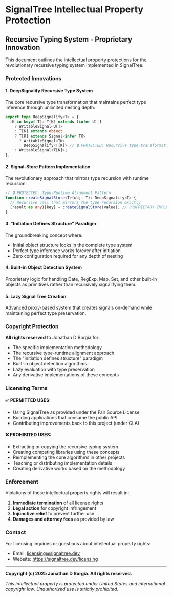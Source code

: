 # SignalTree Intellectual Property Protection

## Recursive Typing System - Proprietary Innovation

This document outlines the intellectual property protections for the revolutionary recursive typing system implemented in SignalTree.

### Protected Innovations

#### 1. DeepSignalify<T> Recursive Type System

The core recursive type transformation that maintains perfect type inference through unlimited nesting depth:

```typescript
export type DeepSignalify<T> = {
  [K in keyof T]: T[K] extends (infer U)[]
    ? WritableSignal<U[]>
    : T[K] extends object
    ? T[K] extends Signal<infer TK>
      ? WritableSignal<TK>
      : DeepSignalify<T[K]> // 🔒 PROTECTED: Recursive type transformation
    : WritableSignal<T[K]>;
};
```

#### 2. Signal-Store Pattern Implementation

The revolutionary approach that mirrors type recursion with runtime recursion:

```typescript
// 🔒 PROTECTED: Type-Runtime Alignment Pattern
function createSignalStore<T>(obj: T): DeepSignalify<T> {
  // Recursive call that mirrors the type recursion exactly
  (result as any)[key] = createSignalStore(value); // PROPRIETARY IMPLEMENTATION
}
```

#### 3. "Initiation Defines Structure" Paradigm

The groundbreaking concept where:

- Initial object structure locks in the complete type system
- Perfect type inference works forever after initiation
- Zero configuration required for any depth of nesting

#### 4. Built-in Object Detection System

Proprietary logic for handling Date, RegExp, Map, Set, and other built-in objects as primitives rather than recursively signalifying them.

#### 5. Lazy Signal Tree Creation

Advanced proxy-based system that creates signals on-demand while maintaining perfect type preservation.

### Copyright Protection

**All rights reserved** to Jonathan D Borgia for:

- The specific implementation methodology
- The recursive type-runtime alignment approach
- The "initiation defines structure" paradigm
- Built-in object detection algorithms
- Lazy evaluation with type preservation
- Any derivative implementations of these concepts

### Licensing Terms

#### ✅ PERMITTED USES:

- Using SignalTree as provided under the Fair Source License
- Building applications that consume the public API
- Contributing improvements back to this project (under CLA)

#### ❌ PROHIBITED USES:

- Extracting or copying the recursive typing system
- Creating competing libraries using these concepts
- Reimplementing the core algorithms in other projects
- Teaching or distributing implementation details
- Creating derivative works based on the methodology

### Enforcement

Violations of these intellectual property rights will result in:

1. **Immediate termination** of all license rights
2. **Legal action** for copyright infringement
3. **Injunctive relief** to prevent further use
4. **Damages and attorney fees** as provided by law

### Contact

For licensing inquiries or questions about intellectual property rights:

- Email: licensing@signaltree.dev
- Website: https://signaltree.dev/licensing

---

**Copyright (c) 2025 Jonathan D Borgia. All rights reserved.**

_This intellectual property is protected under United States and international copyright law. Unauthorized use is strictly prohibited._
